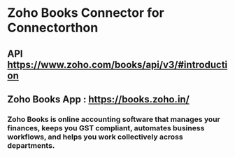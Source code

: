 # Zoho Books Connector for Connectorthon
## API https://www.zoho.com/books/api/v3/#introduction
## Zoho Books App : https://books.zoho.in/

### Zoho Books is online accounting software that manages your finances, keeps you GST compliant, automates business workflows, and helps you work collectively across departments. 

